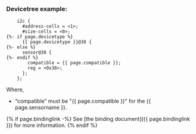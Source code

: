 ### Devicetree example:

```
    i2c {
      #address-cells = <1>;
      #size-cells = <0>;
{%- if page.devicetype %}
      {{ page.devicetype }}@38 {
{%- else %}
      sensor@38 {
{%- endif %}
        compatible = {{ page.compatible }};
        reg = <0x38>;
      };
    };
```

Where,

- “compatible” must be "{{ page.compatible }}" for the {{ page.sensorname }}.

{% if page.bindinglink -%}
See [the binding document]({{ page.bindinglink }}) for more information.
{% endif %}
